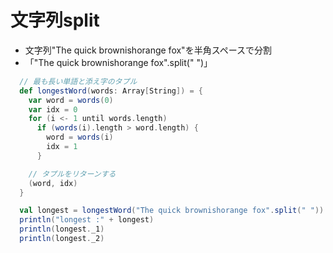 # 文字列split
- 文字列"The quick brownishorange fox"を半角スペースで分割
- 「"The quick brownishorange fox".split(" ")」

```scala
  // 最も長い単語と添え字のタプル
  def longestWord(words: Array[String]) = {
    var word = words(0)
    var idx = 0
    for (i <- 1 until words.length)
      if (words(i).length > word.length) {
        word = words(i)
        idx = 1
      }

    // タプルをリターンする
    (word, idx)
  }

  val longest = longestWord("The quick brownishorange fox".split(" "))
  println("longest :" + longest)
  println(longest._1)
  println(longest._2)
```
